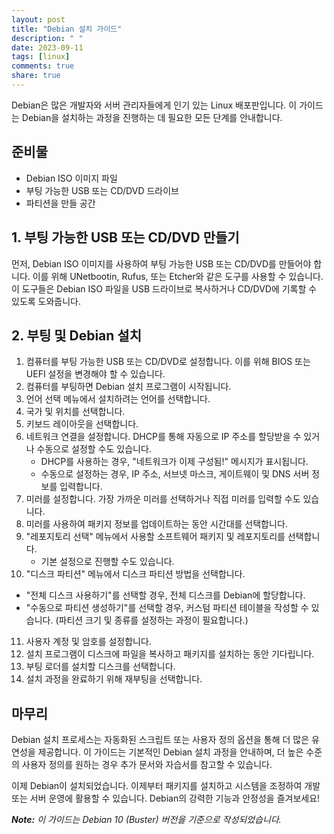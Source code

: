 ```yaml
---
layout: post
title: "Debian 설치 가이드"
description: " "
date: 2023-09-11
tags: [linux]
comments: true
share: true
---
```


Debian은 많은 개발자와 서버 관리자들에게 인기 있는 Linux 배포판입니다. 이 가이드는 Debian을 설치하는 과정을 진행하는 데 필요한 모든 단계를 안내합니다.

## 준비물

- Debian ISO 이미지 파일
- 부팅 가능한 USB 또는 CD/DVD 드라이브
- 파티션을 만들 공간

## 1. 부팅 가능한 USB 또는 CD/DVD 만들기

먼저, Debian ISO 이미지를 사용하여 부팅 가능한 USB 또는 CD/DVD를 만들어야 합니다. 이를 위해 UNetbootin, Rufus, 또는 Etcher와 같은 도구를 사용할 수 있습니다. 이 도구들은 Debian ISO 파일을 USB 드라이브로 복사하거나 CD/DVD에 기록할 수 있도록 도와줍니다.

## 2. 부팅 및 Debian 설치

1. 컴퓨터를 부팅 가능한 USB 또는 CD/DVD로 설정합니다. 이를 위해 BIOS 또는 UEFI 설정을 변경해야 할 수 있습니다.
2. 컴퓨터를 부팅하면 Debian 설치 프로그램이 시작됩니다.
3. 언어 선택 메뉴에서 설치하려는 언어를 선택합니다.
4. 국가 및 위치를 선택합니다.
5. 키보드 레이아웃을 선택합니다.
6. 네트워크 연결을 설정합니다. DHCP를 통해 자동으로 IP 주소를 할당받을 수 있거나 수동으로 설정할 수도 있습니다.
   - DHCP를 사용하는 경우, "네트워크가 이제 구성됨!" 메시지가 표시됩니다.
   - 수동으로 설정하는 경우, IP 주소, 서브넷 마스크, 게이트웨이 및 DNS 서버 정보를 입력합니다.
7. 미러를 설정합니다. 가장 가까운 미러를 선택하거나 직접 미러를 입력할 수도 있습니다.
8. 미러를 사용하여 패키지 정보를 업데이트하는 동안 시간대를 선택합니다.
9. "레포지토리 선택" 메뉴에서 사용할 소프트웨어 패키지 및 레포지토리를 선택합니다.
   - 기본 설정으로 진행할 수도 있습니다.
10. "디스크 파티션" 메뉴에서 디스크 파티션 방법을 선택합니다.
   - "전체 디스크 사용하기"를 선택할 경우, 전체 디스크를 Debian에 할당합니다.
   - "수동으로 파티션 생성하기"를 선택할 경우, 커스텀 파티션 테이블을 작성할 수 있습니다.
     (파티션 크기 및 종류를 설정하는 과정이 필요합니다.)
11. 사용자 계정 및 암호를 설정합니다.
12. 설치 프로그램이 디스크에 파일을 복사하고 패키지를 설치하는 동안 기다립니다.
13. 부팅 로더를 설치할 디스크를 선택합니다.
14. 설치 과정을 완료하기 위해 재부팅을 선택합니다.

## 마무리

Debian 설치 프로세스는 자동화된 스크립트 또는 사용자 정의 옵션을 통해 더 많은 유연성을 제공합니다. 이 가이드는 기본적인 Debian 설치 과정을 안내하며, 더 높은 수준의 사용자 정의를 원하는 경우 추가 문서와 자습서를 참고할 수 있습니다.

이제 Debian이 설치되었습니다. 이제부터 패키지를 설치하고 시스템을 조정하여 개발 또는 서버 운영에 활용할 수 있습니다. Debian의 강력한 기능과 안정성을 즐겨보세요!

_**Note:**_ _이 가이드는 Debian 10 (Buster) 버전을 기준으로 작성되었습니다._